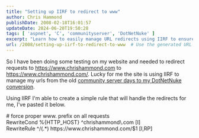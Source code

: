 ```yaml
---
title: "Setting up IIRF to redirect to www"
author: Chris Hammond
publishDate: 2008-02-18T16:01:57
updateDate: 2024-06-20T19:50:28
tags: [ 'aspnet', 'C', 'communityserver', 'DotNetNuke' ]
excerpt: "Learn how to easily manage URL redirects using IIRF to ensure proper HTTPS and www prefix on your website with this simple rule. #webdevelopment #URLredirects"
url: /2008/setting-up-iirf-to-redirect-to-www  # Use the generated URL with year
---
```

<p>So I have been doing some testing on my website and needed to redirect requests to <a href="https://www.chrishammond.com">https://www.chrishammond.com</a> to <a href="https://www.chrishammond.com/">https://www.chrishammond.com/</a>. Lucky for me the site is using IIRF to manage my urls from the old <a href="https://www.chrishammond.com/blog/itemid/1045/conversion-process-from-communityserver-to-dotnetn">community server days to my DotNetNuke conversion</a>.</p>  <p>Using IIRF I&#39;m able to create a simple rule that will handle the redirects for me, I&#39;ve pasted it below.</p>  <p># force proper www. prefix on all requests<br /> RewriteCond %{HTTP_HOST} ^chrishammond\.com [I]<br /> RewriteRule ^/(.*) https://www.chrishammond.com/$1 [I,RP]</p> 

